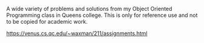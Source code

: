 A wide variety of problems and solutions from my Object Oriented Programming class in Queens college. This is only for reference use and not to be copied for academic work.

https://venus.cs.qc.edu/~waxman/211/assignments.html
